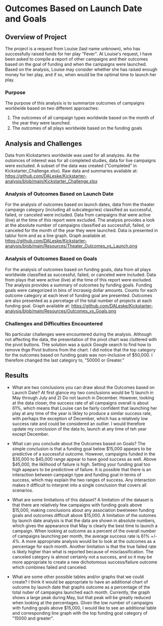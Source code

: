 # Outcomes Based on Launch Date and Goals

## Overview of Project
The project is a request from Louise (last name unknown), who has successfully raised funds for her play "Fever".  At Louise's request, I have been asked to compile a report of other campaigns and their outcomes based on the goal of funding and when the campaigns were launched. Based on the analysis, Louise may consider whether she has raised enough money for her play, and if so, when would be the optimal time to launch her play.

### Purpose
The purpose of this analysis is to summarize outcomes of campaigns worldwide based on two different approaches: 
1) The outcomes of all campaign types worldwide based on the month of the year they were launched.
2) The outcomes of all plays worldwide based on the funding goals

## Analysis and Challenges
Data from Kickstarters worldwide was used for all analyzes. As the outomces of interest was for all completed studies, data for live campaigns were excluded. A subset of the data was created ("Completed" in Kickstarter_Challenge.xlsx). Raw data and summaries available at: https://github.com/DALeske/Kickstarter-analysis/blob/main/Kickstarter_Challenge.xlsx
 
### Analysis of Outcomes Based on Launch Date
For the analysis of outcomes based on launch dates, data from the theater campaign category (including all subcategories) classified as successful, failed, or canceled were included. Data from campaigns that were active (live) at the time of this report were excluded. The analysis provides a look at the absolute number of campaigns classified as successfull, failed, or canceled for the month of the year they were launched. Data is presented in tablur form and as a line graph.  Graph available at: https://github.com/DALeske/Kickstarter-analysis/blob/main/Resources/Theater_Outcomes_vs_Launch.png

### Analysis of Outcomes Based on Goals
For the analysis of outcomes based on funding goals, data from all plays worldwide classified as successful, failed, or canceled were included. Data from plays that were active (live) at the time of this report were excluded. The analysis provides a summary of outcomes by funding goals.  Funding goals were categorized in bins of incraseig dollar amounts. Counts for each outcome category at each level of funding goal are presented. Outcomes are also presented as a percetage of the total number of projects at each funding goal. Graph available at: https://github.com/DALeske/Kickstarter-analysis/blob/main/Resources/Outcomes_vs_Goals.png

### Challenges and Difficulties Encountered
No particular challenges were encountered during the analysis. Although not affecting the data, the presentation of the pivot chart was cluttered with the pivot buttons. THe solution was a quick Google search to find how to remove thge Pivot buttons from the chart. I did notice that the top category for the outcomes based on funding goals was non-inclusive of $50,000. I therefore changed the last category to, "50000 or Greater."

## Results

- What are two conclusions you can draw about the Outcomes based on Launch Date?
At first glance my two conclusions would be 1) launch in May through July and 2) Do not launch in December. However, looking at the data closer, the success rate of all campaigns overall is about 61%, which means that Louise can be fairly confident that launching her play at any time of the year is likley to produce a similar success rate, with perhaps the exception of December, which has a relatively low success rate and could be considered an outlier. I would therefore update my conclusion of the data to, launch at any time of teh year except December.

- What can you conclude about the Outcomes based on Goals?
The simple conclusion is that a funding goal below $15,000 appears to be predictive of a successful outcome. However, campaigns funded in the $35,000 to $45,000 range appear to have good success as well. Above $45,000, the liklihood of failure is high.  Setting your funding goal too high apepars to be predictinve of failure. It is possible that there is an interaction between campaign type and funding goal in terms of success, which may explain the two ranges of success. Any interaction makes it difficult to interpret into a single conclusion that covers all scenarios.

- What are some limitations of this dataset?
A limitation of the dataset is that there are relatively few campaigns with funding goals above $15,000, making conclusions about any association bwetween funding goals and outcomes difficult above $15,000. A limitation of the outomes by launch date analysis is that the data are shown in absolute numbers, which gives the appearance that May is clearly the best time to launch a campaign. When looking at outcome as a percent of the overall number of campaigns launching per month, the average success rate is 61% +/- 4%. A more appropriate analysis would be to look at the outcomes as a percentage for each month. Another limitation is that the true failed rate is likely higher than what is reported because of misclassification. The canceled category is almost certainly not a success, and so it may be more appropriate to create a new dichotomous success/failure outcome which combines failed and canceled.

- What are some other possible tables and/or graphs that we could create?
I think it would be appropriate to have an additional chart of outcome by launch date that graphs outcome as a percentage of the total nuber of campaigns launched each month. Currently, the graph shows a large peak during May, but that peak will be greatly reduced when looking at the percentages. GIven the low number of campaigns with funding goals above $15,000, I would like to see an additional table and corresponding line graph with the top funding goal category of "15000 and greater".
